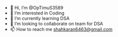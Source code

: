 - 👋 Hi, I’m @OpTimuS3589
- 👀 I’m interested in Coding
- 🌱 I’m currently learning DSA
- 💞️ I’m looking to collaborate on team for DSA
- 📫 How to reach me shahkaran6463@gmail.com

<!---
OpTimuS3589/OpTimuS3589 is a ✨ special ✨ repository because its `README.md` (this file) appears on your GitHub profile.
You can click the Preview link to take a look at your changes.
--->
